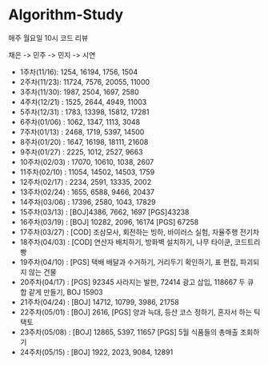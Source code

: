 # Algorithm-Study
매주 월요일 10시 코드 리뷰

채은 -> 민주 -> 민지 -> 시연

- 1주차(11/16): 1254, 16194, 1756, 1504
- 2주차(11/23): 11724, 7576, 20055, 11000
- 3주차(11/30): 1987, 2504, 1697, 2580
- 4주차(12/21) : 1525, 2644, 4949, 11003
- 5주차(12/31) : 1783, 13398, 15812, 17281
- 6주차(01/06) : 1062, 1347, 1113, 3048
- 7주차(01/13) : 2468, 1719, 5397, 14500
- 8주차(01/20) : 1647, 16198, 18111, 21608
- 9주차(01/27) : 2225, 1012, 2527, 9663
- 10주차(02/03) : 17070, 10610, 1038, 2607
- 11주차(02/10) : 11054, 14502, 14503, 1759
- 12주차(02/17) : 2234, 2591, 13335, 2002
- 13주차(02/24) : 1655, 6588, 9466, 20437
- 14주차(03/06) : 17396, 2580, 1043, 17829
- 15주차(03/13) : [BOJ]4386, 7662, 1697 [PGS]43238
- 16주차(03/19) : [BOJ] 10282, 2096, 16174 [PGS] 67258
- 17주차(03/27) : [COD] 조삼모사, 회전하는 빙하, 바이러스 실험, 자율주행 전기차
- 18주차(04/03) : [COD] 연산자 배치하기, 방화벽 설치하기, 나무 타이쿤, 코드트리빵
- 19주차(04/10) : [PGS] 택배 배달과 수거하기, 거리두기 확인하기, 표 편집, 파괴되지 않는 건물
- 20주차(04/17) : [PGS] 92345 사라지는 발판, 72414 광고 삽입, 118667 두 큐 합 같게 만들기, BOJ 15903
- 21주차(04/24) : [BOJ] 14712, 10799, 3986, 21758
- 22주차(05/01) : [BOJ] 2616, [PGS] 양과 늑대, 등산 코스 정하기, 혼자서 하는 틱택토 
- 23주차(05/08) : [BOJ] 12865, 5397, 11657 [PGS] 5월 식품들의 총매출 조회하기
- 24주차(05/15) : [BOJ] 1922, 2023, 9084, 12891
